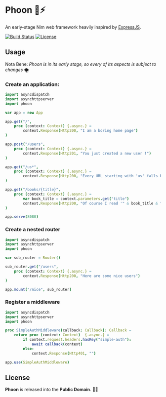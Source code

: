 
# Phoon 🐇⚡

An early-stage Nim web framework heavily inspired by [ExpressJS](https://expressjs.com/).


[![Build Status](https://api.travis-ci.org/ducdetronquito/phoon.svg?branch=master)](https://travis-ci.org/ducdetronquito/phoon) [![License](https://img.shields.io/badge/license-public%20domain-ff69b4.svg)](https://github.com/ducdetronquito/phoon#license)


## Usage

Nota Bene: *Phoon is in its early stage, so every of its aspects is subject to changes* 🌪️

### Create an application:

```nim
import asyncdispatch
import asynchttpserver
import phoon

var app = new App

app.get("/",
    proc (context: Context) {.async.} =
        context.Response(Http200, "I am a boring home page")
)

app.post("/users",
    proc (context: Context) {.async.} =
        context.Response(Http201, "You just created a new user !")
)

app.get("/us*",
    proc (context: Context) {.async.} =
        context.Response(Http200, "Every URL starting with 'us' falls back here.")
)

app.get("/books/{title}",
    proc (context: Context) {.async.} =
        var book_title = context.parameters.get("title")
        context.Response(Http200, "Of course I read '" & book_title & "' !")
)

app.serve(8080)
```

### Create a nested router

```nim
import asyncdispatch
import asynchttpserver
import phoon

var sub_router = Router()

sub_router.get("/users",
    proc (context: Context) {.async.} =
        context.Response(Http200, "Here are some nice users")
)

app.mount("/nice", sub_router)
```

### Register a middleware

```nim
import asyncdispatch
import asynchttpserver
import phoon

proc SimpleAuthMiddleware(callback: Callback): Callback =
    return proc (context: Context)  {.async.} =
        if context.request.headers.hasKey("simple-auth"):
            await callback(context)
        else:
            context.Response(Http401, "")

app.use(SimpleAuthMiddleware)
```


## License

**Phoon** is released into the **Public Domain**. 🎉🍻
